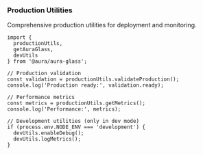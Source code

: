 ### Production Utilities
Comprehensive production utilities for deployment and monitoring.

```tsx
import { 
  productionUtils,
  getAuraGlass,
  devUtils 
} from '@aura/aura-glass';

// Production validation
const validation = productionUtils.validateProduction();
console.log('Production ready:', validation.ready);

// Performance metrics
const metrics = productionUtils.getMetrics();
console.log('Performance:', metrics);

// Development utilities (only in dev mode)
if (process.env.NODE_ENV === 'development') {
  devUtils.enableDebug();
  devUtils.logMetrics();
}
```